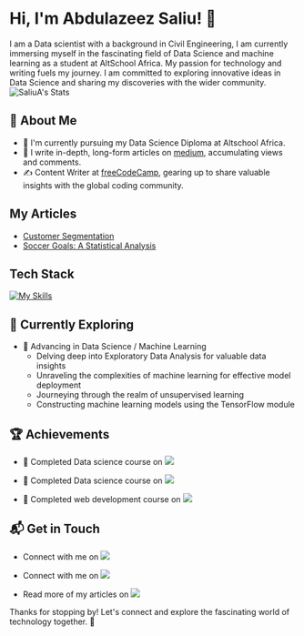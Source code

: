 # Hi, I'm Abdulazeez Saliu! 👋

I am a Data scientist with a background in Civil Engineering, I am currently immersing myself in the fascinating field of Data Science and machine learning as a student at AltSchool Africa. My passion for technology and writing fuels my journey. I am committed to exploring innovative ideas in Data Science and sharing my discoveries with the wider community.
![SaliuA's Stats](https://github-readme-stats.vercel.app/api?username=SaliuA&theme=vue-dark&show_icons=true&hide_border=true&count_private=true)

## 🚀 About Me

- 🔭 I'm currently pursuing my Data Science Diploma at Altschool Africa.
- 📝 I write in-depth, long-form articles on [medium](https://medium.com/@podosci47), accumulating views and comments.
- ✍️ Content Writer at [freeCodeCamp](https://www.freecodecamp.org/), gearing up to share valuable insights with the global coding community.

## My Articles
- [Customer Segmentation](https://medium.com/@podosci47/unlocking-consumer-secrets-an-in-depth-data-analysis-of-shopsmart-customer-behavior-02e047033d10)
- [Soccer Goals: A Statistical Analysis](https://medium.com/@podosci47/goal-galore-a-statistical-showdown-of-mens-vs-women-s-international-soccer-b1f6c9dece9a)


## Tech Stack
[![My Skills](https://skillicons.dev/icons?i=py,sklearn,tensorflow,mysql,html,css)](https://skillicons.dev)

## 🌱 Currently Exploring

- 🚀 Advancing in Data Science / Machine Learning
  - Delving deep into Exploratory Data Analysis for valuable data insights
  - Unraveling the complexities of machine learning for effective model deployment
  - Journeying through the realm of unsupervised learning
  - Constructing machine learning models using the TensorFlow module

 ## 🏆 Achievements

- 🌟 Completed Data science course on <a href="https://app.datacamp.com/" target="_blank">
    <img src="https://img.shields.io/badge/Datacamp-05192D?style=for-the-badge&logo=datacamp&logoColor=03E860">
 </a>
 
- 🌟 Completed Data science course on <a href="https://udemy.com" target="_blank">
    <img src="https://img.shields.io/badge/Udemy-A435F0?style=for-the-badge&logo=Udemy&logoColor=white">
 </a>

- 🌟 Completed web development course on <a href="https://www.freecodecamp.org/" target="_blank">
    <img src="https://img.shields.io/badge/Freecodecamp-%23123.svg?&style=for-the-badge&logo=freecodecamp&logoColor=green">
 </a>
 
## 📬 Get in Touch
- Connect with me on <a href="https://twitter.com/Podosci" target="_blank">
    <img src="https://img.shields.io/badge/X-%23000000.svg?style=for-the-badge&logo=X&logoColor=white">
 </a>
 
- Connect with me on <a href="https://www.linkedin.com/in/abdulazeez-saliu-b37679b0/" target="_blank">
    <img src="https://img.shields.io/badge/linkedin-%230077B5.svg?style=for-the-badge&logo=linkedin&logoColor=white">
 </a>

- Read more of my articles on <a href="https://medium.com/@podosci47" target="_blank">
    <img src="https://img.shields.io/badge/Medium-12100E?style=for-the-badge&logo=medium&logoColor=white">
 </a>

Thanks for stopping by! Let's connect and explore the fascinating world of technology together. 🚀
